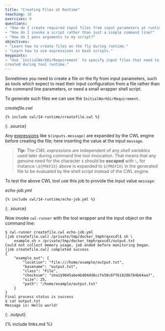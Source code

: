 ```yaml
---
title: "Creating Files at Runtime"
teaching: 10
exercises: 0
questions:
- "How do I create required input files from input parameters at runtime?"
- "How do I invoke a script rather than just a simple command line?"
- "How do I pass arguments to my script?"
objectives:
- "Learn how to create files on the fly during runtime."
- "Learn how to use expressions in bash scripts."
keypoints:
- "Use `InitialWorkDirRequirement` to specify input files that need to be
created during tool runtime."
---
```

Sometimes you need to create a file on the fly from input parameters,
such as tools which expect to read their input configuration from a file
rather than the command line parameters, or need a small wrapper shell script.

To generate such files we can use the `InitialWorkDirRequirement`.

*createfile.cwl*

~~~
{% include cwl/14-runtime/createfile.cwl %}
~~~
{: .source}

Any [expressions](../13-expressions/index.html) like `$(inputs.message)` are expanded by the CWL engine before creating the file; here inserting the value at the input `message`.

> **Tip:** The _CWL expressions_ are independent of any _shell variables_ used later during command line tool invocation. That means that any genuine need for the character `$` should be **escaped** with `\`, for instance `\${PREFIX}` above is expanded to `${PREFIX}` in the generated file to be evaluated by the shell script instead of the CWL engine.

To test the above CWL tool use this job to provide the input value `message`:

*echo-job.yml*

~~~
{% include cwl/14-runtime/echo-job.yml %}
~~~
{: .source}

Now invoke `cwl-runner` with the tool wrapper and the input object on the
command line:

~~~
$ cwl-runner createfile.cwl echo-job.yml
[job createfile.cwl] /private/tmp/docker_tmphrqxxcdl$ sh \
    example.sh > /private/tmp/docker_tmphrqxxcdl/output.txt
Could not collect memory usage, job ended before monitoring began.
[job createfile.cwl] completed success
{
    "example_out": {
        "location": "file:///home/example/output.txt",
        "basename": "output.txt",
        "class": "File",
        "checksum": "sha1$9045abe4bd04dd8ccfe50c6ff61820b784b64aa7",
        "size": 25,
        "path": "/home/example/output.txt"
    }
}
Final process status is success
$ cat output.txt
Message is: Hello world!
~~~
{: .output}



{% include links.md %}
